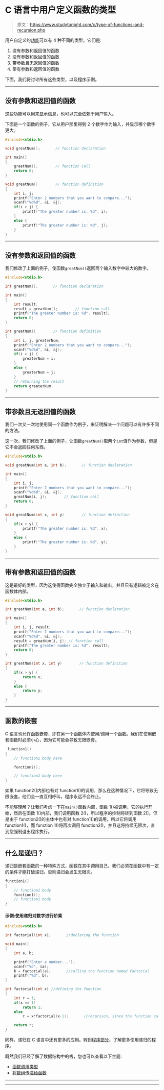 # C 语言中用户定义函数的类型

> 原文：<https://www.studytonight.com/c/type-of-functions-and-recursion.php>

用户自定义的[功能](user-defined-functions-in-c.php)可以有 4 种不同的类型，它们是:

1.  没有参数和返回值的函数
2.  没有参数和返回值的函数
3.  带参数且无返回值的函数
4.  带有参数和返回值的函数

下面，我们将讨论所有这些类型，以及程序示例。

* * *

## 没有参数和返回值的函数

这些功能可以用来显示信息，也可以完全依赖于用户输入。

下面是一个函数的例子，它从用户那里得到 2 个数字作为输入，并显示哪个数字更大。

```cpp
#include<stdio.h>

void greatNum();       // function declaration

int main()
{
    greatNum();        // function call
    return 0;
}

void greatNum()        // function definition
{
    int i, j;
    printf("Enter 2 numbers that you want to compare...");
    scanf("%d%d", &i, &j);
    if(i > j) {
        printf("The greater number is: %d", i);
    }
    else {
        printf("The greater number is: %d", j);
    }
}
```

* * *

## 没有参数和返回值的函数

我们修改了上面的例子，使函数`greatNum()`返回两个输入数字中较大的数字。

```cpp
#include<stdio.h>

int greatNum();       // function declaration

int main()
{
    int result;
    result = greatNum();        // function call
    printf("The greater number is: %d", result);
    return 0;
}

int greatNum()        // function definition
{
    int i, j, greaterNum;
    printf("Enter 2 numbers that you want to compare...");
    scanf("%d%d", &i, &j);
    if(i > j) {
        greaterNum = i;
    }
    else {
        greaterNum = j;
    }
    // returning the result
    return greaterNum;
}
```

* * *

## 带参数且无返回值的函数

我们一次又一次地使用同一个函数作为例子，来证明解决一个问题可以有许多不同的方法。

这一次，我们修改了上面的例子，让函数`greatNum()`取两个`int`值作为参数，但是它不会返回任何东西。

```cpp
#include<stdio.h>

void greatNum(int a, int b);       // function declaration

int main()
{
    int i, j;
    printf("Enter 2 numbers that you want to compare...");
    scanf("%d%d", &i, &j);
    greatNum(i, j);        // function call
    return 0;
}

void greatNum(int x, int y)        // function definition
{
    if(x > y) {
        printf("The greater number is: %d", x);
    }
    else {
        printf("The greater number is: %d", y);
    }
}
```

* * *

## 带有参数和返回值的函数

这是最好的类型，因为这使得函数完全独立于输入和输出，并且只有逻辑被定义在函数体内部。

```cpp
#include<stdio.h>

int greatNum(int a, int b);       // function declaration

int main()
{
    int i, j, result;
    printf("Enter 2 numbers that you want to compare...");
    scanf("%d%d", &i, &j);
    result = greatNum(i, j); // function call
    printf("The greater number is: %d", result);
    return 0;
}

int greatNum(int x, int y)        // function definition
{
    if(x > y) {
        return x;
    }
    else {
        return y;
    }
}
```

* * *

## 函数的嵌套

C 语言也允许函数嵌套，即在另一个函数体内使用/调用一个函数。我们在使用嵌套函数时必须小心，因为它可能会导致无限嵌套。

```cpp
 function1()
{
    // function1 body here

    function2();

    // function1 body here
}
```

如果 function2()内部也有对 function1()的调用，那么在这种情况下，它将导致无限嵌套。他们会一直互相呼叫，程序永远不会终止。

不能够理解？让我们考虑一下在`main()`函数内部，函数 1()被调用，它的执行开始，然后在函数 1()内部，我们调用函数 2()，所以程序的控制将转到函数 2()。但是由于 function2()的主体中也有对 function1()的调用，所以它将调用 function1()，而 function 1()将再次调用 function2()，并且这将持续无限次，直到您强制退出程序执行。

* * *

## 什么是递归？

递归是嵌套函数的一种特殊方式，函数在其中调用自己。我们必须在函数中有一定的条件才能打破递归，否则递归会发生无限次。

```cpp
function1()
{   
    // function1 body
    function1();
    // function1 body
}
```

#### 示例:使用递归对数字进行阶乘

```cpp
#include<stdio.h>

int factorial(int x);       //declaring the function

void main()
{
    int a, b;

    printf("Enter a number...");
    scanf("%d", &a);
    b = factorial(a);       //calling the function named factorial
    printf("%d", b);
}

int factorial(int x) //defining the function
{
    int r = 1;
    if(x == 1) 
        return 1;
    else 
        r = x*factorial(x-1);       //recursion, since the function calls itself

    return r;
}
```

同样，递归在 C 语言中还有更多的应用。转到[程序部分](programs/)，了解更多使用递归的程序。

既然我们已经了解了数据结构中的栈，您也可以查看以下主题:

*   [函数调用类型](types-of-function-calls.php)
*   [将数组传递给函数](array-in-function-in-c.php)

* * *

* * *